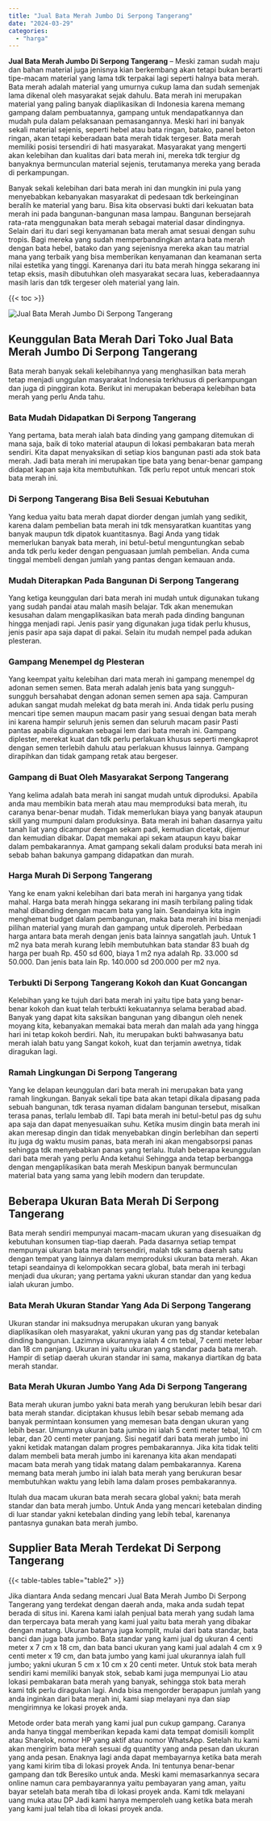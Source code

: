 ```yaml
---
title: "Jual Bata Merah Jumbo Di Serpong Tangerang"
date: "2024-03-29"
categories: 
  - "harga"
---
```


**Jual Bata Merah Jumbo Di Serpong Tangerang** – Meski zaman sudah maju dan bahan material juga jenisnya kian berkembang akan tetapi bukan berarti tipe-macam material yang lama tdk terpakai lagi seperti halnya bata merah. Bata merah adalah material yang umurnya cukup lama dan sudah semenjak lama dikenal oleh masyarakat sejak dahulu. Bata merah ini merupakan material yang paling banyak diaplikasikan di Indonesia karena memang gampang dalam pembuatannya, gampang untuk mendapatkannya dan mudah pula dalam pelaksanaan pemasangannya. Meski hari ini banyak sekali material sejenis, seperti hebel atau bata ringan, batako, panel beton ringan, akan tetapi keberadaan bata merah tidak tergeser. Bata merah memiliki posisi tersendiri di hati masyarakat. Masyarakat yang mengerti akan kelebihan dan kualitas dari bata merah ini, mereka tdk tergiur dg banyaknya bermunculan material sejenis, terutamanya mereka yang berada di perkampungan.

Banyak sekali kelebihan dari bata merah ini dan mungkin ini pula yang menyebabkan kebanyakan masyarakat di pedesaan tdk berkeinginan beralih ke material yang baru. Bisa kita observasi bukti dari kekuatan bata merah ini pada bangunan-bangunan masa lampau. Bangunan bersejarah rata-rata menggunakan bata merah sebagai material dasar dindingnya. Selain dari itu dari segi kenyamanan bata merah amat sesuai dengan suhu tropis. Bagi mereka yang sudah memperbandingkan antara bata merah dengan bata hebel, batako dan yang sejenisnya mereka akan tau matrial mana yang terbaik yang bisa memberikan kenyamanan dan keamanan serta nilai estetika yang tinggi. Karenanya dari itu bata merah hingga sekarang ini tetap eksis, masih dibutuhkan oleh masyarakat secara luas, keberadaannya masih laris dan tdk tergeser oleh material yang lain.

{{< toc >}}

![Jual Bata Merah Jumbo Di Serpong Tangerang](/images/jual-bata-merah-03.png)

## Keunggulan Bata Merah Dari Toko Jual Bata Merah Jumbo Di Serpong Tangerang

Bata merah banyak sekali kelebihannya yang menghasilkan bata merah tetap menjadi unggulan masyarakat Indonesia terkhusus di perkampungan dan juga di pinggiran kota. Berikut ini merupakan beberapa kelebihan bata merah yang perlu Anda tahu.

### Bata Mudah Didapatkan Di Serpong Tangerang

Yang pertama, bata merah ialah bata dinding yang gampang ditemukan di mana saja, baik di toko material ataupun di lokasi pembakaran bata merah sendiri. Kita dapat menyaksikan di setiap kios bangunan pasti ada stok bata merah. Jadi bata merah ini merupakan tipe bata yang benar-benar gampang didapat kapan saja kita membutuhkan. Tdk perlu repot untuk mencari stok bata merah ini.

### Di Serpong Tangerang Bisa Beli Sesuai Kebutuhan

Yang kedua yaitu bata merah dapat diorder dengan jumlah yang sedikit, karena dalam pembelian bata merah ini tdk mensyaratkan kuantitas yang banyak maupun tdk dipatok kuantitasnya. Bagi Anda yang tidak memerlukan banyak bata merah, ini betul-betul menguntungkan sebab anda tdk perlu keder dengan penguasaan jumlah pembelian. Anda cuma tinggal membeli dengan jumlah yang pantas dengan kemauan anda.

### Mudah Diterapkan Pada Bangunan Di Serpong Tangerang

Yang ketiga keunggulan dari bata merah ini mudah untuk digunakan tukang yang sudah pandai atau malah masih belajar. Tdk akan menemukan kesusahan dalam mengaplikasikan bata merah pada dinding bangunan hingga menjadi rapi. Jenis pasir yang digunakan juga tidak perlu khusus, jenis pasir apa saja dapat di pakai. Selain itu mudah nempel pada adukan plesteran.

### Gampang Menempel dg Plesteran

Yang keempat yaitu kelebihan dari mata merah ini gampang menempel dg adonan semen semen. Bata merah adalah jenis bata yang sungguh-sungguh bersahabat dengan adonan semen semen apa saja. Campuran adukan sangat mudah melekat dg bata merah ini. Anda tidak perlu pusing mencari tipe semen maupun macam pasir yang sesuai dengan bata merah ini karena hampir seluruh jenis semen dan seluruh macam pasir Pasti pantas apabila digunakan sebagai lem dari bata merah ini. Gampang diplester, merekat kuat dan tdk perlu perlakuan khusus seperti mengkaprot dengan semen terlebih dahulu atau perlakuan khusus lainnya. Gampang dirapihkan dan tidak gampang retak atau bergeser.

### Gampang di Buat Oleh Masyarakat Serpong Tangerang

Yang kelima adalah bata merah ini sangat mudah untuk diproduksi. Apabila anda mau membikin bata merah atau mau memproduksi bata merah, itu caranya benar-benar mudah. Tidak memerlukan biaya yang banyak ataupun skill yang mumpuni dalam produksinya. Bata merah ini bahan dasarnya yaitu tanah liat yang dicampur dengan sekam padi, kemudian dicetak, dijemur dan kemudian dibakar. Dapat memakai api sekam ataupun kayu bakar dalam pembakarannya. Amat gampang sekali dalam produksi bata merah ini sebab bahan bakunya gampang didapatkan dan murah.

### Harga Murah Di Serpong Tangerang

Yang ke enam yakni kelebihan dari bata merah ini harganya yang tidak mahal. Harga bata merah hingga sekarang ini masih terbilang paling tidak mahal dibanding dengan macam bata yang lain. Seandainya kita ingin menghemat budget dalam pembangunan, maka bata merah ini bisa menjadi pilihan material yang murah dan gampang untuk diperoleh. Perbedaan harga antara bata merah dengan jenis bata lainnya sangatlah jauh. Untuk 1 m2 nya bata merah kurang lebih membutuhkan bata standar 83 buah dg harga per buah Rp. 450 sd 600, biaya 1 m2 nya adalah Rp. 33.000 sd 50.000. Dan jenis bata lain Rp. 140.000 sd 200.000 per m2 nya.

### Terbukti Di Serpong Tangerang Kokoh dan Kuat Goncangan

Kelebihan yang ke tujuh dari bata merah ini yaitu tipe bata yang benar-benar kokoh dan kuat telah terbukti kekuatannya selama berabad abad. Banyak yang dapat kita saksikan bangunan yang dibangun oleh nenek moyang kita, kebanyakan memakai bata merah dan malah ada yang hingga hari ini tetap kokoh berdiri. Nah, itu merupakan bukti bahwasanya batu merah ialah batu yang Sangat kokoh, kuat dan terjamin awetnya, tidak diragukan lagi.

### Ramah Lingkungan Di Serpong Tangerang

Yang ke delapan keunggulan dari bata merah ini merupakan bata yang ramah lingkungan. Banyak sekali tipe bata akan tetapi dikala dipasang pada sebuah bangunan, tdk terasa nyaman didalam bangunan tersebut, misalkan terasa panas, terlalu lembab dll. Tapi bata merah ini betul-betul pas dg suhu apa saja dan dapat menyesuaikan suhu. Ketika musim dingin bata merah ini akan meresap dingin dan tidak menyebabkan dingin berlebihan dan seperti itu juga dg waktu musim panas, bata merah ini akan mengabsorpsi panas sehingga tdk menyebabkan panas yang terlalu. Itulah beberapa keunggulan dari bata merah yang perlu Anda ketahui Sehingga anda tetap berbangga dengan mengaplikasikan bata merah Meskipun banyak bermunculan material bata yang sama yang lebih modern dan terupdate.

## Beberapa Ukuran Bata Merah Di Serpong Tangerang

Bata merah sendiri mempunyai macam-macam ukuran yang disesuaikan dg kebutuhan konsumen tiap-tiap daerah. Pada dasarnya setiap tempat mempunyai ukuran bata merah tersendiri, malah tdk sama daerah satu dengan tempat yang lainnya dalam memproduksi ukuran bata merah. Akan tetapi seandainya di kelompokkan secara global, bata merah ini terbagi menjadi dua ukuran; yang pertama yakni ukuran standar dan yang kedua ialah ukuran jumbo.

### Bata Merah Ukuran Standar Yang Ada Di Serpong Tangerang

Ukuran standar ini maksudnya merupakan ukuran yang banyak diaplikasikan oleh masyarakat, yakni ukuran yang pas dg standar ketebalan dinding bangunan. Lazimnya ukurannya ialah 4 cm tebal, 7 centi meter lebar dan 18 cm panjang. Ukuran ini yaitu ukuran yang standar pada bata merah. Hampir di setiap daerah ukuran standar ini sama, makanya diartikan dg bata merah standar.

### Bata Merah Ukuran Jumbo Yang Ada Di Serpong Tangerang

Bata merah ukuran jumbo yakni bata merah yang berukuran lebih besar dari bata merah standar. diciptakan khusus lebih besar sebab memang ada banyak permintaan konsumen yang memesan bata dengan ukuran yang lebih besar. Umumnya ukuran bata jumbo ini ialah 5 centi meter tebal, 10 cm lebar, dan 20 centi meter panjang. Sisi negatif dari bata merah jumbo ini yakni ketidak matangan dalam progres pembakarannya. Jika kita tidak teliti dalam membeli bata merah jumbo ini karenanya kita akan mendapati macam bata merah yang tidak matang dalam pembakarannya. Karena memang bata merah jumbo ini ialah bata merah yang berukuran besar membutuhkan waktu yang lebih lama dalam proses pembakarannya.

Itulah dua macam ukuran bata merah secara global yakni; bata merah standar dan bata merah jumbo. Untuk Anda yang mencari ketebalan dinding di luar standar yakni ketebalan dinding yang lebih tebal, karenanya pantasnya gunakan bata merah jumbo.

## Supplier Bata Merah Terdekat Di Serpong Tangerang

{{< table-tables table="table2" >}}

Jika diantara Anda sedang mencari Jual Bata Merah Jumbo Di Serpong Tangerang yang terdekat dengan daerah anda, maka anda sudah tepat berada di situs ini. Karena kami ialah penjual bata merah yang sudah lama dan terpercaya bata merah yang kami jual yaitu bata merah yang dibakar dengan matang. Ukuran batanya juga komplit, mulai dari bata standar, bata banci dan juga bata jumbo. Bata standar yang kami jual dg ukuran 4 centi meter x 7 cm x 18 cm, dan bata banci ukuran yang kami jual adalah 4 cm x 9 centi meter x 19 cm, dan bata jumbo yang kami jual ukurannya ialah full jumbo; yakni ukuran 5 cm x 10 cm x 20 centi meter. Untuk stok bata merah sendiri kami memiliki banyak stok, sebab kami juga mempunyai Lio atau lokasi pembakaran bata merah yang banyak, sehingga stok bata merah kami tdk perlu diragukan lagi. Anda bisa mengorder berapapun jumlah yang anda inginkan dari bata merah ini, kami siap melayani nya dan siap mengirimnya ke lokasi proyek anda.

Metode order bata merah yang kami jual pun cukup gampang. Caranya anda hanya tinggal memberikan kepada kami data tempat domisili komplit atau Sharelok, nomor HP yang aktif atau nomor WhatsApp. Setelah itu kami akan mengirim bata merah sesuai dg quantity yang anda pesan dan ukuran yang anda pesan. Enaknya lagi anda dapat membayarnya ketika bata merah yang kami kirim tiba di lokasi proyek Anda. Ini tentunya benar-benar gampang dan tdk Beresiko untuk anda. Meski kami memasarkannya secara online namun cara pembayarannya yaitu pembayaran yang aman, yaitu bayar setelah bata merah tiba di lokasi proyek anda. Kami tdk melayani uang muka atau DP Jadi kami hanya memperoleh uang ketika bata merah yang kami jual telah tiba di lokasi proyek anda.

